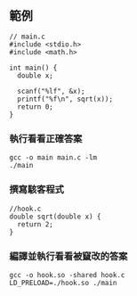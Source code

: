 #
```

```
## 範例
```
// main.c
#include <stdio.h>
#include <math.h>

int main() {
  double x;
  
  scanf("%lf", &x);
  printf("%f\n", sqrt(x));
  return 0;
}
```
### 執行看看正確答案
```
gcc -o main main.c -lm
./main
```
### 撰寫駭客程式
```
//hook.c
double sqrt(double x) {
  return 2;
}
```
### 編譯並執行看看被竄改的答案
```
gcc -o hook.so -shared hook.c
LD_PRELOAD=./hook.so ./main
```
